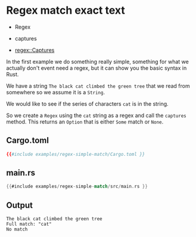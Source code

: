 # Regex match exact text

* Regex
* captures

* [regex::Captures](https://docs.rs/regex/latest/regex/struct.Captures.html)

In the first example we do something really simple, something for what we actually don't event need a regex,
but it can show you the basic syntax in Rust.

We have a string `The black cat climbed the green tree` that we read from somewhere so we assume it is a `String`.

We would like to see if the series of characters `cat` is in the string.

So we create a `Regex` using the `cat` string as a regex and call the `captures` method. This returns an `Option` that is either `Some` match or
`None`.


## Cargo.toml

```toml
{{#include examples/regex-simple-match/Cargo.toml }}
```

## main.rs

```rust
{{#include examples/regex-simple-match/src/main.rs }}
```

## Output

```
The black cat climbed the green tree
Full match: "cat"
No match
```



